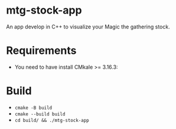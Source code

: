 # mtg-stock-app

An app develop in C++ to visualize your Magic the gathering stock. 

# Requirements 

- You need to have install CMkale >= 3.16.3:

# Build

- `cmake -B build`
- `cmake --build build`
- `cd build/ && ./mtg-stock-app`

